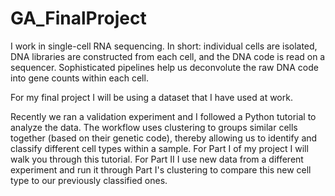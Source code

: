 # GA_FinalProject

I work in single-cell RNA sequencing. In short: individual cells are isolated, DNA libraries are constructed from each cell, and the DNA code is read on a sequencer. Sophisticated pipelines help us deconvolute the raw DNA code into gene counts within each cell. 

For my final project I will be using a dataset that I have used at work.

Recently we ran a validation experiment and I followed a Python tutorial to analyze the data.  The workflow uses clustering to groups similar cells together (based on their genetic code), thereby allowing us to identify and classify different cell types within a sample. For Part I of my project I will walk you through this tutorial. For Part II I use new data from a different experiment and run it through Part I's clustering to compare this new cell type to our previously classified ones. 
